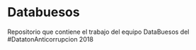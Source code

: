 # Databuesos
Repositorio que contiene el trabajo del equipo DataBuesos del #DatatonAnticorrupcion 2018
